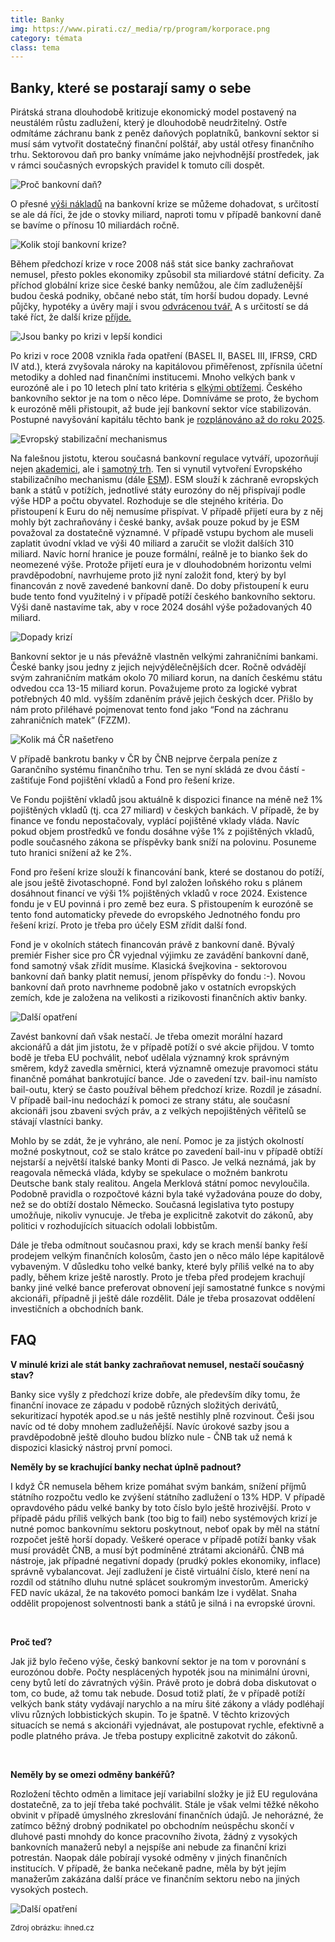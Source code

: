 ```yaml
---
title: Banky
img: https://www.pirati.cz/_media/rp/program/korporace.png
category: témata
class: tema
---
```


Banky, které se postarají samy o sebe
-------

<p >Pirátská
strana dlouhodobě kritizuje ekonomický model postavený na
neustálém růstu zadlužení, který je dlouhodobě neudržitelný.
Ostře odmítáme záchranu bank z peněz daňových poplatníků,
bankovní sektor si musí sám vytvořit dostatečný finanční
polštář, aby ustál otřesy finančního trhu. Sektorovou daň pro
banky vnímáme jako nejvhodnější prostředek, jak v rámci
současných evropských pravidel k tomuto cíli dospět. 
</p>


![Proč bankovní daň? ](banky_dan3.png)

<p >O
přesné <a href="https://www.novinky.cz/ekonomika/55697-prechod-k-trzni-ekonomice-stal-cr-700-miliard-korun.html">výši
nákladů</a> na bankovní krize se můžeme dohadovat, s
určitostí se ale dá říci, že jde o stovky miliard, naproti tomu
v případě bankovní daně se bavíme o přínosu 10 miliardách
ročně. 
</p>


![Kolik stojí bankovní krize? ](banky_dan1.png)

<p >Během
předchozí krize v roce 2008 náš stát sice banky zachraňovat
nemusel, přesto pokles ekonomiky způsobil sta miliardové státní
deficity. Za příchod globální krize sice české banky nemůžou,
ale čím zadluženější budou česká podniky, občané nebo stát,
tím horší budou dopady.  Levné půjčky, hypotéky a úvěry mají
i svou <a href="https://www.imf.org/external/np/seminars/eng/2010/paris/pdf/090110.pdf">odvrácenou
tvář.</a> A s určitostí se dá také říct, že další
krize <a href="http://www.euro.cz/byznys/10-dobrych-duvodu-proc-se-svetove-trhy-opet-propadnou-1348243">příjde.</a>
</p>

![Jsou banky po krizi v lepší kondici ](banky_dan2.png)

<p >Po
krizi v roce 2008 vznikla řada opatření (BASEL II, BASEL III,
IFRS9, CRD IV atd.), která zvyšovala nároky na kapitálovou
přiměřenost, zpřísnila účetní metodiky a dohled nad
finančními institucemi. Mnoho velkých bank v eurozóně ale i po
10 letech plní tato kritéria s <a href="https://en.wikipedia.org/wiki/2016_European_Union_bank_stress_test">elkými
obtížemi</a>. Českého bankovního sektor je na tom o
něco lépe. Domníváme se proto, že bychom k eurozóně měli
přistoupit, až bude její bankovní sektor více stabilizován.
Postupné navyšování kapitálu těchto bank je <a href="http://www.mckinsey.com/business-functions/risk/our-insights/basel-iv-whats-next-for-european-banks">rozplánováno
až do roku 2025</a>.  
</p>

![Evropský stabilizační mechanismus ](banky_dan4.png)

<p >Na
falešnou jistotu, kterou současná bankovní regulace vytváří,
upozorňují nejen <a href="https://www.gsb.stanford.edu/faculty-research/excessive-leverage/healthy-banking-system-goal">akademici</a>,
ale i <a href="http://www.bis.org/speeches/sp161128.pdf">samotný
trh</a>.  Ten si vynutil vytvoření Evropského
stabilizačního mechanismu (dále <a href="https://cs.wikipedia.org/wiki/Evropsk%C3%BD_stabiliza%C4%8Dn%C3%AD_mechanismus">ESM</a>).
ESM slouží k záchraně evropských bank a států v potížích,
jednotlivé státy eurozóny do něj přispívají podle výše HDP a
počtu obyvatel. Rozhoduje se dle stejného kritéria. Do přistoupení
k Euru do něj nemusíme přispívat. V případě přijetí eura by
z něj mohly být zachraňovány i české banky, avšak pouze pokud
by je ESM považoval za dostatečně významné. V případě vstupu
bychom ale museli zaplatit úvodní vklad ve výši 40 miliard a
zaručit se vložit dalších 310 miliard. Navíc horní hranice je
pouze formální, reálně je to bianko šek do neomezené výše.
Protože přijetí eura je v dlouhodobném horizontu velmi
pravděpodobní, navrhujeme proto již nyní založit fond, který by
byl financován z nově zavedené bankovní daně. Do doby
přistoupení k euru bude tento fond využitelný i v případě
potíží českého bankovního sektoru. Výši daně nastavíme tak,
aby v roce 2024 dosáhl výše požadovaných 40 miliard.</p>


![Dopady krizí ](banky_dan5.png)


<p >Bankovní
sektor je u nás převážně vlastněn velkými zahraničními
bankami. České banky jsou jedny z jejich nejvýdělečnějších
dcer. Ročně odvádějí svým zahraničním matkám okolo 70
miliard korun, na daních českému státu odvedou cca 13-15 miliard
korun. Považujeme proto za logické vybrat potřebných 40 mld.
vyšším zdaněním právě jejich českých dcer. Přišlo by nám
proto přiléhavé pojmenovat tento fond jako “Fond na záchranu
zahraničních matek” (FZZM). 
</p>

![Kolik má ČR našetřeno ](banky_dan7.png)

<p >V
případě bankrotu banky v ČR by ČNB nejprve čerpala peníze z
Garančního systému finančního trhu. Ten se nyní skládá ze
dvou částí - zaštiťuje Fond pojištění vkladů a Fond pro
řešení krize. 
</p>


<p >Ve
Fondu pojištění vkladů jsou aktuálně k dispozici finance na
méně než 1%  pojištěných vkladů (tj. cca 27 miliard) v českých
bankách. V případě, že by finance ve fondu nepostačovaly,
vyplácí pojištěné vklady vláda.  Navíc pokud objem prostředků
ve fondu dosáhne výše 1% z pojištěných vkladů, podle
současného zákona se příspěvky bank sníží na polovinu.
Posuneme tuto hranici snížení až ke 2%.</p>
<p >Fond
pro řešení krize slouží k financování bank, které se dostanou
do potíží, ale jsou ještě životaschopné. Fond byl založen
loňského roku s plánem dosáhnout financí ve výši 1% 
pojištěných vkladů v roce 2024. Existence fondu je v EU povinná
i pro země bez eura. S přistoupením k eurozóně se tento fond
automaticky převede do evropského Jednotného fondu pro řešení
krizí. Proto je třeba pro účely ESM zřídit další fond. 
</p>
<p >Fond
je v okolních státech financován právě z bankovní daně. Bývalý
premiér Fisher sice pro ČR vyjednal výjimku ze zavádění
bankovní daně, fond samotný však zřídit musíme. Klasická
švejkovina - sektorovou bankovní daň banky platit nemusí, jenom
příspěvky do fondu :-). Novou bankovní daň proto navrhneme
podobně jako v ostatních evropských zemích, kde je založena na
velikosti a rizikovosti finančních aktiv banky. 
</p>

![ Další opatření](banky_dan6.png)

<p >Zavést
bankovní daň však nestačí. Je třeba omezit morální hazard
akcionářů a dát jim jistotu, že v případě potíží o své
akcie přijdou. V tomto bodě je třeba EU pochválit, neboť udělala
významný krok správným směrem, když zavedla směrnici, která
významně omezuje pravomoci státu finančně pomáhat bankrotující
bance. Jde o zavedení tzv. bail-inu namísto bail-outu, který se
často používal během předchozí krize. Rozdíl je zásadní. V
případě bail-inu nedochází k pomoci ze strany státu, ale
současní akcionáři jsou zbaveni svých práv, a z velkých
nepojištěných věřitelů  se stávají vlastníci banky.</p>
<p >Mohlo
by se zdát, že je vyhráno, ale není. Pomoc je za jistých
okolností možné poskytnout, což se stalo krátce po zavedení
bail-inu v případě obtíží nejstarší a největší italské
banky Monti di Pasco. Je velká neznámá, jak by reagovala německá
vláda, kdyby se spekulace o možném bankrotu Deutsche bank staly
realitou. Angela Merklová státní pomoc nevyloučila. Podobně
pravidla o rozpočtové kázni byla také vyžadována pouze do doby,
než se do obtíží dostalo Německo. Současná legislativa tyto
postupy umožňuje, nikoliv vynucuje. Je třeba je explicitně
zakotvit do zákonů, aby politici v rozhodujících situacích
odolali lobbistům. 
</p>
<p >Dále
je třeba odmítnout současnou praxi, kdy se krach menší banky
řeší prodejem velkým finančních kolosům, často jen o něco
málo lépe kapitálově vybaveným. V důsledku toho velké banky,
které byly příliš velké na to aby padly, během krize ještě
narostly. Proto je třeba před prodejem krachují banky jiné velké
bance preferovat obnovení její samostatné funkce s novými
akcionáři, případně ji ještě dále rozdělit. Dále je třeba
prosazovat oddělení investičních a obchodních bank. 
</p>

<h2>FAQ</h2>


<b >V
minulé krizi ale stát banky zachraňovat nemusel, nestačí
současný stav?</b>
<p >Banky
sice vyšly z předchozí krize dobře, ale především díky tomu,
že finanční inovace ze západu v podobě různých složitých
derivátů, sekuritizací hypoték apod.se u nás ještě nestihly
plně rozvinout. Češi jsou navíc od té doby mnohem zadlužeňější.
Navíc úrokové sazby jsou a pravděpodobně ještě dlouho budou
blízko nule - ČNB tak už nemá k dispozici klasický nástroj
první pomoci.</p>

<b >Neměly
by se krachující banky nechat úplně padnout?</b>
<p >I
když ČR nemusela během krize pomáhat svým bankám, snížení
příjmů státního rozpočtu vedlo ke zvýšení státního
zadlužení o 13% HDP. V případě opravdového pádu velké banky
by toto číslo bylo ještě hrozivější. Proto v případě pádu
příliš velkých bank (too big to fail) nebo systémových krizí
je nutné pomoc bankovnímu sektoru poskytnout, neboť opak by měl
na státní rozpočet ještě horší dopady. Veškeré operace v
případě potíží banky však musí provádět ČNB, a musí být
podmíněné ztrátami akcionářů.  ČNB má nástroje, jak
případné negativní dopady (prudký pokles ekonomiky, inflace)
správně vybalancovat. Její zadlužení je čistě virtuální
číslo, které není na rozdíl od státního dluhu nutné splácet
soukromým investorům. Americký FED navíc ukázal, že na takovéto
pomoci bankám lze i vydělat. Snaha oddělit propojenost
solventnosti bank a států je silná i na evropské úrovni.</p>
<br/>


<b >Proč
teď?</b>
<p >Jak
již bylo řečeno výše, český bankovní sektor je na tom v
porovnání s eurozónou dobře. Počty nesplácených hypoték jsou
na minimální úrovni, ceny bytů letí do závratných výšin. 
Právě proto je dobrá doba diskutovat o tom, co bude, až tomu tak
nebude. Dosud totiž platí, že v případě potíží velkých bank
státy vydávají narychlo a na míru šité zákony a vlády
podléhají vlivu různých lobbistických skupin. To je špatně. V
těchto krizových situacích se nemá s akcionáři vyjednávat, ale
postupovat rychle, efektivně a podle platného práva. Je třeba
postupy explicitně zakotvit do zákonů. 
</p>
<br/>


<b >Neměly
by se omezi odměny bankéřů?</b>
<p >Rozložení
těchto odměn a limitace její variabilní složky je již EU
regulována dostatečně, za to její třeba také pochválit. Stále
je však velmi těžké někoho obvinit v případě úmyslného
zkreslování finančních údajů. Je nehorázné, že zatímco
běžný drobný podnikatel po obchodním neúspěchu skončí v
dluhové pasti mnohdy do konce pracovního života, žádný z
vysokých bankovních manažerů nebyl a nejspíše ani nebude za
finanční krizi potrestán. Naopak dále pobírají vysoké odměny
v jiných finančních institucích. V případě, že banka nečekaně
padne, měla by být jejím manažerům zakázána další práce ve
finančním sektoru nebo na jiných vysokých postech. 
</p>

![Další opatření](banky_dan8.jpg)


<font size="2" style="font-size: 9pt">Zdroj
obrázku: ihned.cz</font>

